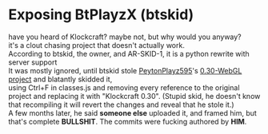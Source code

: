 # Exposing BtPlayzX (btskid)
have you heard of Klockcraft? maybe not, but why would you anyway? <br>
it's a clout chasing project that doesn't actually work. <br>
According to btskid, the owner, and AR-SKID-1, it is a python rewrite with server support <br>
It was mostly ignored, until btskid stole [PeytonPlayz595](https://github.com/PeytonPlayz595/)'s [0.30-WebGL project](https://github.com/PeytonPlayz595/0.30-WebGL/) and blatantly skidded it, <br>
using Ctrl+F in classes.js and removing every reference to the original project and replacing it with "Klockcraft 0.30". (Stupid skid, he doesn't know that recompiling it will revert the changes and reveal that he stole it.)<br>
A few months later, he said **someone else** uploaded it, and framed him, but that's complete **BULLSHIT**. The commits were fucking authored by **HIM**.
